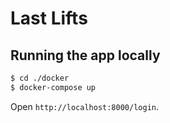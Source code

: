 # Last Lifts

## Running the app locally

```bash
$ cd ./docker
$ docker-compose up
```

Open `http://localhost:8000/login`.
